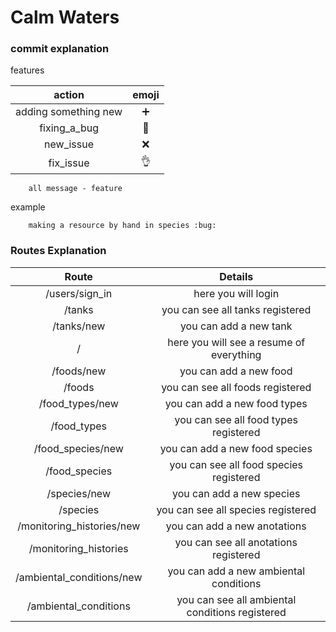 # Calm Waters

### commit explanation

features

|        action        |       emoji       |
|:--------------------:|:-----------------:|
| adding something new | :heavy_plus_sign: |
|    fixing_a_bug      |      :bug:        |
|    new_issue         |       :x:         |
|    fix_issue         |    :ok_hand:      |


```
    all message - feature
```

example

```
    making a resource by hand in species :bug:
```

### Routes Explanation

|       Route                     |              Details                                 |
|:-------------------------------:|:----------------------------------------------------:|
| /users/sign_in                  | here you will login                                  |
| /tanks                          | you can see all tanks registered                     |
| /tanks/new                      | you can add a new tank                               |
| /                               | here you will see a resume of everything             |
| /foods/new                      | you can add a new food                               |
| /foods                          | you can see all foods registered                     |
| /food_types/new                 | you can add a new food types                         |
| /food_types                     | you can see all food types registered                |
| /food_species/new               | you can add a new food species                       |
| /food_species                   | you can see all food species registered              |
| /species/new                    | you can add a new species                            |
| /species                        | you can see all species registered                   |
| /monitoring_histories/new       | you can add a new anotations                         |
| /monitoring_histories           | you can see all anotations registered                |
| /ambiental_conditions/new       | you can add a new ambiental conditions               |
| /ambiental_conditions           | you can see all ambiental conditions registered      |
